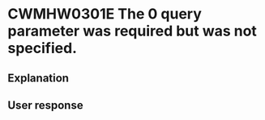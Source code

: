 # CWMHW0301E The 0 query parameter was required but was not specified.

## Explanation

## User response